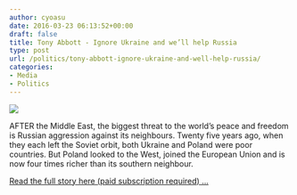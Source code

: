 ```yaml
---
author: cyoasu
date: 2016-03-23 06:13:52+00:00
draft: false
title: Tony Abbott - Ignore Ukraine and we’ll help Russia
type: post
url: /politics/tony-abbott-ignore-ukraine-and-well-help-russia/
categories:
- Media
- Politics
---
```


[![](http://cdn.newsapi.com.au/image/v1/e8b6eb7c523fb002d95ebc0c92e6717d)
](www.heraldsun.com.au/news/opinion/ignore-ukraine-and-well-be-helping-russia/news-story/7c2d30ec901f02bf243a00c30a63a6f7)

AFTER the Middle East, the biggest threat to the world’s peace and freedom is Russian aggression against its neighbours. Twenty five years ago, when they each left the Soviet orbit, both Ukraine and Poland were poor countries. But Poland looked to the West, joined the European Union and is now four times richer than its southern neighbour.

[Read the full story here (paid subscription required) ...](http://www.heraldsun.com.au/news/opinion/ignore-ukraine-and-well-be-helping-russia/news-story/7c2d30ec901f02bf243a00c30a63a6f7)

